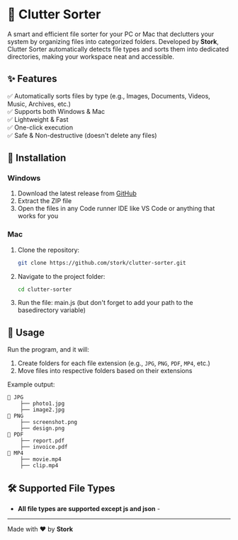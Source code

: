 # 🦅 Clutter Sorter

A smart and efficient file sorter for your PC or Mac that declutters your system by organizing files into categorized folders. Developed by **Stork**, Clutter Sorter automatically detects file types and sorts them into dedicated directories, making your workspace neat and accessible.

## ✨ Features
✅ Automatically sorts files by type (e.g., Images, Documents, Videos, Music, Archives, etc.)  
✅ Supports both Windows & Mac  
✅ Lightweight & Fast  
✅ One-click execution  
✅ Safe & Non-destructive (doesn't delete any files)  

## 🚀 Installation
### Windows
1. Download the latest release from [GitHub](https://github.com/Dishant-Hooda/clutterSorter/)
2. Extract the ZIP file
3. Open the files in any Code runner IDE like VS Code or anything that works for you

### Mac
1. Clone the repository:
   ```sh
   git clone https://github.com/stork/clutter-sorter.git
   ```
2. Navigate to the project folder:
   ```sh
   cd clutter-sorter
   ```
3. Run the file:
   main.js (but don't forget to add your path to the basedirectory variable)

## 📌 Usage
Run the program, and it will:
1. Create folders for each file extension (e.g., `JPG`, `PNG`, `PDF`, `MP4`, etc.)
2. Move files into respective folders based on their extensions

Example output:
```
📂 JPG
    ├── photo1.jpg
    ├── image2.jpg
📂 PNG
    ├── screenshot.png
    ├── design.png
📂 PDF
    ├── report.pdf
    ├── invoice.pdf
📂 MP4
    ├── movie.mp4
    ├── clip.mp4
```

## 🛠 Supported File Types
- **All file types are supported except js and json** - 


---
Made with ❤️ by **Stork**
